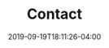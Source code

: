 ---
title: "Contact"
description: "Post description"
date: 2019-09-19T18:11:26-04:00
images:
  - /images/placeholder.png
---